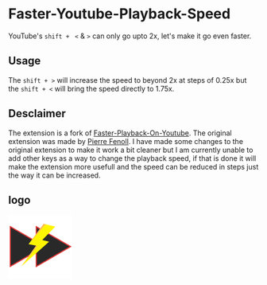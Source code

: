 # Faster-Youtube-Playback-Speed
YouTube's `shift +` ` <` &amp; `>` can only go upto 2x, let's make it go even faster.

## Usage
The `shift + >` will increase the speed to beyond 2x at steps of 0.25x but the `shift + <` will bring the speed directly to 1.75x.

## Desclaimer
The extension is a fork of [Faster-Playback-On-Youtube](https://addons.mozilla.org/en-US/firefox/addon/faster-playback-on-youtube/?utm_content=addons-manager-reviews-link&utm_medium=firefox-browser&utm_source=firefox-browser). The original extension was made by [Pierre Fenoll](https://addons.mozilla.org/en-US/firefox/user/16825521/). I have made some changes to the original extension to make it work a bit cleaner but I am currently unable to add other keys as a way to change the playback speed, if that is done it will make the extension more usefull and the speed can be reduced in steps just the way it can be increased. 

## logo
![logo](./logo.png)